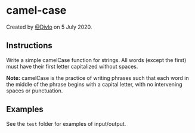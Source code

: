# camel-case

Created by [@Divlo](https://github.com/Divlo) on 5 July 2020.

## Instructions

Write a simple camelCase function for strings. All words (except the first) must have their first letter capitalized without spaces.

**Note:** camelCase is the practice of writing phrases such that each word in the middle of the phrase begins with a capital letter, with no intervening spaces or punctuation.

## Examples

See the `test` folder for examples of input/output.

